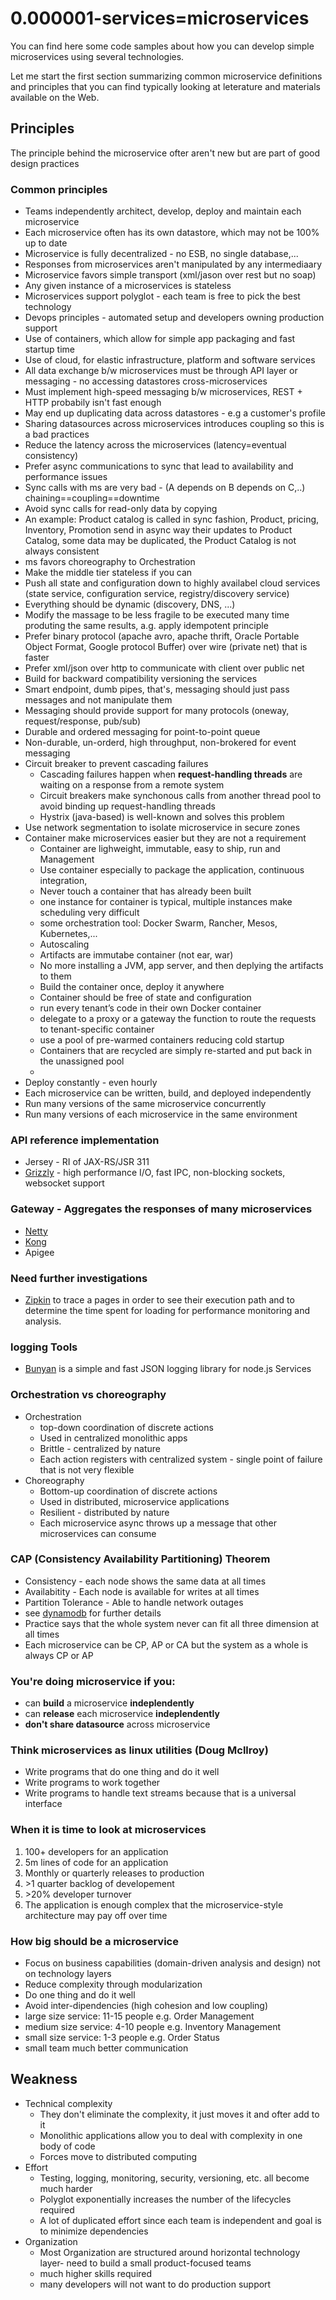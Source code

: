 # 0.000001-services=microservices
You can find here some code samples about how you can develop simple  microservices using several technologies.

Let me start the first section summarizing common microservice definitions and principles that you can find typically looking at leterature and materials available on the Web.

## Principles
The principle behind the microservice ofter aren't new but are part of good design practices

### Common principles
* Teams independently architect, develop, deploy and maintain each microservice
* Each microservice often has its own datastore, which may not be 100% up to date
* Microservice is fully decentralized - no ESB, no single database,...
* Responses from microservices aren't manipulated by any intermediaary
* Microservice favors simple transport (xml/jason over rest but no soap)
* Any given instance of a microservices is stateless
* Microservices support polyglot - each team is free to pick the best technology
* Devops principles - automated setup and developers owning production support
* Use of containers, which allow for simple app packaging and fast startup time
* Use of cloud, for elastic infrastructure, platform and software services
* All data exchange b/w microservices must be through API layer or messaging - no accessing datastores cross-microservices
* Must implement high-speed messaging b/w microservices, REST + HTTP probabily isn't fast enough
* May end up duplicating data across datastores - e.g a customer's profile
* Sharing datasources across microservices introduces coupling so this is a bad practices
* Reduce the latency across the microservices (latency=eventual consistency)
* Prefer async communications to sync that lead to availability and performance issues
* Sync calls with ms are very bad - (A depends on B depends on C,..) chaining==coupling==downtime
* Avoid sync calls for read-only data by copying
* An example: Product catalog is called in sync fashion, Product, pricing, Inventory, Promotion send in async way their updates to Product Catalog, some data may be duplicated, the Product Catalog is not always consistent
* ms favors choreography to Orchestration
* Make the middle tier stateless if you can
* Push all state and configuration down to highly availabel cloud services (state service, configuration service, registry/discovery service)
* Everything should be dynamic (discovery, DNS, ...)
* Modify the massage to be less fragile to be executed many time produting the same results, a.g. apply idempotent principle
* Prefer binary protocol (apache avro, apache thrift, Oracle Portable Object Format, Google protocol Buffer) over wire (private net) that is faster
* Prefer xml/json over http to communicate with client over public net
* Build for backward compatibility versioning the services
* Smart endpoint, dumb pipes, that's, messaging should just pass messages and not manipulate them
* Messaging should provide support for many protocols (oneway, request/response, pub/sub)
* Durable and ordered messaging for point-to-point queue
* Non-durable, un-orderd, high throughput, non-brokered for event messaging
* Circuit breaker to prevent cascading failures
  * Cascading failures happen when **request-handling threads** are waiting on a response from a remote system
  * Circuit breakers make synchonous calls from another thread pool to avoid binding up request-handling threads
  * Hystrix (java-based) is well-known and solves this problem
* Use network segmentation to isolate microservice in secure zones
* Container make microservices easier but they are not a requirement
  * Container are lighweight, immutable, easy to ship, run and Management
  * Use container especially to package the application, continuous integration,  
  * Never touch a container that has already been built
  * one instance for container is typical, multiple instances make scheduling very difficult
  * some orchestration tool: Docker Swarm, Rancher, Mesos, Kubernetes,...
  * Autoscaling
  * Artifacts are immutabe container (not ear, war)
  * No more installing a JVM, app server, and then deplying the artifacts to them
  * Build the container once, deploy it anywhere
  * Container should be free of state and configuration
  * run every tenant’s code in their own Docker container 
  * delegate to a proxy or a gateway the function to route the requests to tenant-specific container
  * use a pool of pre-warmed containers reducing cold startup
  * Containers that are recycled are simply re-started and put back in the unassigned pool
  * 
* Deploy constantly - even hourly
* Each microservice can be written, build, and deployed independently
* Run many versions of the same microservice concurrently
* Run many versions of each microservice in the same environment

### API reference implementation
* Jersey - RI of JAX-RS/JSR 311
* [Grizzly](https://grizzly.java.net/) - high performance I/O, fast IPC, non-blocking sockets, websocket support


### Gateway - Aggregates the responses of many microservices
* [Netty](http://netty.io/wiki/index.html)
* [Kong](https://getkong.org/about/)
* Apigee

### Need further investigations
* [Zipkin](https://github.com/openzipkin/zipkin/wiki) to trace a pages in order to see their execution path and to determine the time spent for loading for performance monitoring and analysis.

### logging Tools
* [Bunyan](https://github.com/trentm/node-bunyan) is a simple and fast JSON logging library for node.js Services


### Orchestration vs choreography
* Orchestration
  * top-down coordination of discrete actions
  * Used in centralized monolithic apps
  * Brittle - centralized by nature
  * Each action registers with centralized system - single point of failure that is not very flexible
* Choreography
  * Bottom-up coordination of discrete actions
  * Used in distributed, microservice applications
  * Resilient - distributed by nature
  * Each microservice async throws up a message that other microservices can consume

### CAP (Consistency Availability Partitioning) Theorem
* Consistency - each node shows the same data at all times
* Availabitity - Each node is available for writes at all times
* Partition Tolerance - Able to handle network outages
* see [dynamodb](http://www.allthingsdistributed.com/files/amazon-dynamo-sosp2007.pdf) for further details
* Practice says that the whole system never can fit all three dimension at all times
* Each microservice can be CP, AP or CA but the system as a whole is always CP or AP

### You're doing microservice if you:
* can **build** a microservice **indeplendently**
* can **release** each microservice **indeplendently**
* **don't share datasource** across microservice

### Think microservices as linux utilities (Doug Mcllroy)
* Write programs that do one thing and do it well
* Write programs to work together 
* Write programs to handle text streams because that is a universal interface

### When it is time to look at microservices
1. 100+ developers for an application
2. 5m lines of code for an application
3. Monthly or quarterly releases to production
4. \>1 quarter backlog of developement
5. \>20% developer turnover
6. The application is enough complex that the microservice-style architecture may pay off over time

### How big should be a microservice
* Focus on business capabilities (domain-driven analysis and design) not on technology layers
* Reduce complexity through modularization
* Do one thing and do it well
* Avoid inter-dipendencies (high cohesion and low coupling)
* large size service: 11-15 people e.g. Order Management
* medium size service: 4-10 people e.g. Inventory Management
* small size service: 1-3 people e.g. Order Status
* small team much better communication

## Weakness
- Technical complexity
  - They don't eliminate the complexity, it just moves it and ofter add to it
  - Monolithic applications allow you to deal with complexity in one body of code
  - Forces move to distributed computing
- Effort
  - Testing, logging, monitoring, security, versioning, etc. all become much harder
  - Polyglot exponentially increases the number of the lifecycles required
  - A lot of duplicated effort since each team is independent and goal is to minimize dependencies
- Organization
  - Most Organization are structured around horizontal technology layer- need to build a small product-focused teams
  - much higher skills required
  - many developers will not want to do production support
